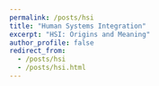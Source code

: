 ```yaml
---
permalink: /posts/hsi
title: "Human Systems Integration"
excerpt: "HSI: Origins and Meaning"
author_profile: false
redirect_from: 
  - /posts/hsi
  - /posts/hsi.html
---
```

